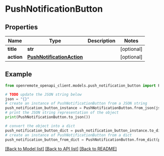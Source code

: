 # PushNotificationButton


## Properties

Name | Type | Description | Notes
------------ | ------------- | ------------- | -------------
**title** | **str** |  | [optional] 
**action** | [**PushNotificationAction**](PushNotificationAction.md) |  | [optional] 

## Example

```python
from openremote_openapi_client.models.push_notification_button import PushNotificationButton

# TODO update the JSON string below
json = "{}"
# create an instance of PushNotificationButton from a JSON string
push_notification_button_instance = PushNotificationButton.from_json(json)
# print the JSON string representation of the object
print(PushNotificationButton.to_json())

# convert the object into a dict
push_notification_button_dict = push_notification_button_instance.to_dict()
# create an instance of PushNotificationButton from a dict
push_notification_button_from_dict = PushNotificationButton.from_dict(push_notification_button_dict)
```
[[Back to Model list]](../README.md#documentation-for-models) [[Back to API list]](../README.md#documentation-for-api-endpoints) [[Back to README]](../README.md)



